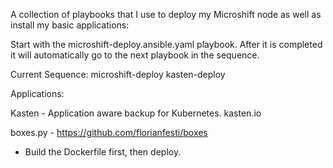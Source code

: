 A collection of playbooks that I use to deploy my Microshift node as well as install my basic applications:

Start with the microshift-deploy.ansible.yaml playbook. After it is completed it will automatically go to the next playbook in the sequence.

Current Sequence: 
microshift-deploy
kasten-deploy 

Applications:

Kasten - Application aware backup for Kubernetes. kasten.io

boxes.py - https://github.com/florianfesti/boxes
  - Build the Dockerfile first, then deploy.
